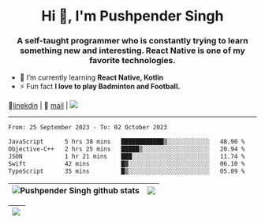 <h1 align="center">Hi 👋, I'm Pushpender Singh</h1>
<h3 align="center">A self-taught programmer who is constantly trying to learn something new and interesting. React Native is one of my favorite technologies.</h3>

- 🌱 I’m currently learning **React Native, Kotlin**
- ⚡ Fun fact **I love to play Badminton and Football.**

👔[linekdin](https://www.linkedin.com/in/pushpender-singh-240061202/) | 📧 [mail](mailto:pushpendersingh694@gmail.com) | ![](https://komarev.com/ghpvc/?username=pushpender-singh-ap&color=blue)


---

<!--START_SECTION:waka-->

```txt
From: 25 September 2023 - To: 02 October 2023

JavaScript      5 hrs 38 mins   ████████████▒░░░░░░░░░░░░   48.90 %
Objective-C++   2 hrs 25 mins   █████▒░░░░░░░░░░░░░░░░░░░   20.94 %
JSON            1 hr 21 mins    ███░░░░░░░░░░░░░░░░░░░░░░   11.74 %
Swift           42 mins         █▓░░░░░░░░░░░░░░░░░░░░░░░   06.10 %
TypeScript      35 mins         █▒░░░░░░░░░░░░░░░░░░░░░░░   05.09 %
```

<!--END_SECTION:waka-->

| <a><img align="center" src="https://github-readme-stats-iota-ecru-15.vercel.app/api?username=pushpender-singh-ap&show_icons=true&include_all_commits=true&theme=buefy&hide_border=true" alt="Pushpender Singh github stats" /></a> | <a><img align="center" src="https://github-readme-stats-iota-ecru-15.vercel.app/api/top-langs/?username=pushpender-singh-ap&layout=compact&theme=buefy&hide_border=true" /></a> |
| ------------- | ------------- |

| <a> <img align="left" src="https://github-readme-streak-stats.herokuapp.com/?user=pushpender-singh-ap" /></br> </a> |
| ------------- |
